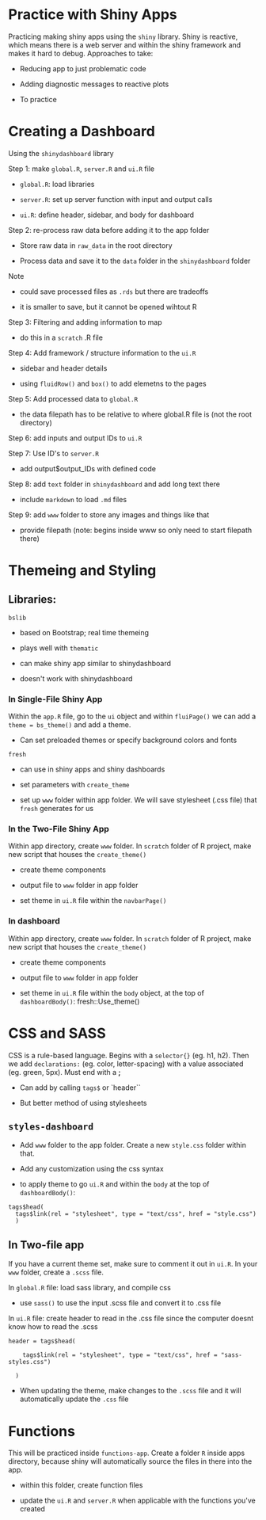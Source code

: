 # Practice with Shiny Apps
Practicing making shiny apps using the `shiny` library. Shiny is reactive, which means there is a web server and within the shiny framework and makes it hard to debug. Approaches to take:

- Reducing app to just problematic code 

- Adding diagnostic messages to reactive plots 

- To practice 

# Creating a Dashboard 

Using the `shinydashboard` library

Step 1: make `global.R`, `server.R` and `ui.R` file

- `global.R`: load libraries

- `server.R`: set up server function with input and output calls

- `ui.R`: define header, sidebar, and body for dashboard

Step 2: re-process raw data before adding it to the app folder

- Store raw data in `raw_data` in the root directory

- Process data and save it to the `data` folder in the `shinydashboard` folder

Note

- could save processed files as `.rds` but there are tradeoffs

- it is smaller to save, but it cannot be opened wihtout R


Step 3: Filtering and adding information to map

- do this in a `scratch` .R file


Step 4: Add framework / structure information to the `ui.R`

- sidebar and header details 

- using `fluidRow()` and `box()` to add elemetns to the pages

Step 5: Add processed data to `global.R`

- the data filepath has to be relative to where global.R file is (not the root directory)


Step 6: add inputs and output IDs to `ui.R`

Step 7: Use ID's to `server.R`

- add output$output_IDs with defined code

Step 8: add `text` folder in `shinydashboard` and add long text there

- include `markdown` to load `.md` files 

Step 9: add `www` folder to store any images and things like that 

- provide filepath (note: begins inside www so only need to start filepath there)

# Themeing and Styling 

## Libraries: 
`bslib`

- based on Bootstrap; real time themeing 

- plays well with `thematic`

- can make shiny app similar to shinydashboard

- doesn't work with shinydashboard 

### In Single-File Shiny App

Within the `app.R` file, go to the `ui` object and within `fluiPage()` we can add a `theme = bs_theme()` and add a theme. 

- Can set preloaded themes or specify background colors and fonts 

`fresh`

- can use in shiny apps and shiny dashboards

- set parameters with `create_theme`

- set up `www` folder within app folder. We will save stylesheet (.css file) that `fresh` generates for us

### In the Two-File Shiny App

Within app directory, create `www` folder. In `scratch` folder of R project, make new script that houses the `create_theme()`

- create theme components

- output file to `www` folder in app folder

- set theme in `ui.R` file within the `navbarPage()`

### In dashboard

Within app directory, create `www` folder. In `scratch` folder of R project, make new script that houses the `create_theme()`

- create theme components

- output file to `www` folder in app folder

- set theme in `ui.R` file within the `body` object, at the top of `dashboardBody()`: fresh::Use_theme()

# CSS and SASS

CSS is a rule-based language. Begins with a `selector{}` (eg. h1, h2). Then we add `declarations:` (eg. color, letter-spacing) with a value associated (eg. green, 5px). Must end with a **;**

- Can add by calling `tags$` or `header``

- But better method of using stylesheets 

## `styles-dashboard`

- Add `www` folder to the app folder. Create a new `style.css` folder within that.

- Add any customization using the css syntax 

- to apply theme to go `ui.R` and within the `body` at the top of `dashboardBody()`:

```
tags$head( 
  tags$link(rel = "stylesheet", type = "text/css", href = "style.css") 
  )
```

## In Two-file app

If you have a current theme set, make sure to comment it out in `ui.R`. In your `www` folder, create a `.scss` file. 

In `global.R` file: load sass library, and compile css

- use `sass()` to use the input .scss file and convert it to .css file 

In `ui.R` file: create header to read in the .css file since the computer doesnt know how to read the .scss

```
header = tags$head(
    
    tags$link(rel = "stylesheet", type = "text/css", href = "sass-styles.css")
    
  )
```

- When updating the theme, make changes to the `.scss` file and it will automatically update the `.css` file

# Functions 

This will be practiced inside `functions-app`. Create a folder `R` inside apps directory, because shiny will automatically source the files in there into the app. 

- within this folder, create function files

- update the `ui.R` and `server.R` when applicable with the functions you've created
